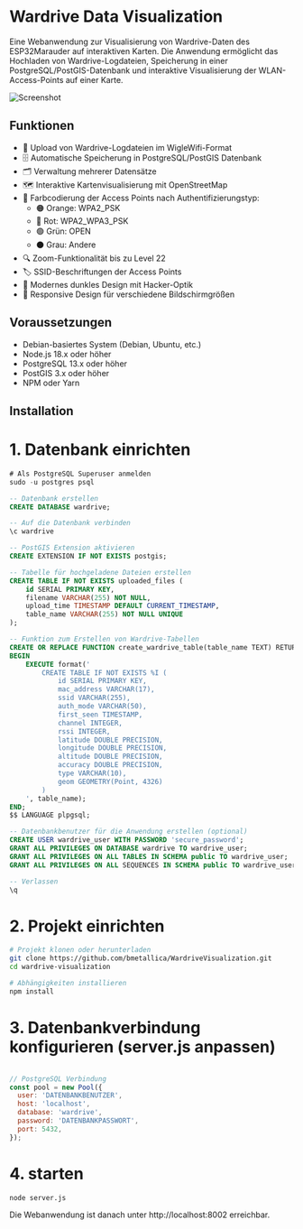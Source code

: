 # Wardrive Data Visualization

Eine Webanwendung zur Visualisierung von Wardrive-Daten des ESP32Marauder auf interaktiven Karten. 
Die Anwendung ermöglicht das Hochladen von Wardrive-Logdateien, Speicherung in einer PostgreSQL/PostGIS-Datenbank und interaktive Visualisierung der WLAN-Access-Points auf einer Karte.

![Screenshot]([https://github.com/bmetallica/WardriveVisualization/blob/main/utils/wd.png)

## Funktionen

- 📁 Upload von Wardrive-Logdateien im WigleWifi-Format
- 🗄️ Automatische Speicherung in PostgreSQL/PostGIS Datenbank
- 🗂️ Verwaltung mehrerer Datensätze
- 🗺️ Interaktive Kartenvisualisierung mit OpenStreetMap
- 📍 Farbcodierung der Access Points nach Authentifizierungstyp:
  - 🟠 Orange: WPA2_PSK
  - 🔴 Rot: WPA2_WPA3_PSK
  - 🟢 Grün: OPEN
  - ⚫ Grau: Andere
- 🔍 Zoom-Funktionalität bis zu Level 22
- 🏷️ SSID-Beschriftungen der Access Points
- 🎨 Modernes dunkles Design mit Hacker-Optik
- 📱 Responsive Design für verschiedene Bildschirmgrößen

## Voraussetzungen

- Debian-basiertes System (Debian, Ubuntu, etc.)
- Node.js 18.x oder höher
- PostgreSQL 13.x oder höher
- PostGIS 3.x oder höher
- NPM oder Yarn

## Installation

# 1. Datenbank einrichten
```sql
# Als PostgreSQL Superuser anmelden
sudo -u postgres psql

-- Datenbank erstellen
CREATE DATABASE wardrive;

-- Auf die Datenbank verbinden
\c wardrive

-- PostGIS Extension aktivieren
CREATE EXTENSION IF NOT EXISTS postgis;

-- Tabelle für hochgeladene Dateien erstellen
CREATE TABLE IF NOT EXISTS uploaded_files (
    id SERIAL PRIMARY KEY,
    filename VARCHAR(255) NOT NULL,
    upload_time TIMESTAMP DEFAULT CURRENT_TIMESTAMP,
    table_name VARCHAR(255) NOT NULL UNIQUE
);

-- Funktion zum Erstellen von Wardrive-Tabellen
CREATE OR REPLACE FUNCTION create_wardrive_table(table_name TEXT) RETURNS void AS $$
BEGIN
    EXECUTE format('
        CREATE TABLE IF NOT EXISTS %I (
            id SERIAL PRIMARY KEY,
            mac_address VARCHAR(17),
            ssid VARCHAR(255),
            auth_mode VARCHAR(50),
            first_seen TIMESTAMP,
            channel INTEGER,
            rssi INTEGER,
            latitude DOUBLE PRECISION,
            longitude DOUBLE PRECISION,
            altitude DOUBLE PRECISION,
            accuracy DOUBLE PRECISION,
            type VARCHAR(10),
            geom GEOMETRY(Point, 4326)
        )
    ', table_name);
END;
$$ LANGUAGE plpgsql;

-- Datenbankbenutzer für die Anwendung erstellen (optional)
CREATE USER wardrive_user WITH PASSWORD 'secure_password';
GRANT ALL PRIVILEGES ON DATABASE wardrive TO wardrive_user;
GRANT ALL PRIVILEGES ON ALL TABLES IN SCHEMA public TO wardrive_user;
GRANT ALL PRIVILEGES ON ALL SEQUENCES IN SCHEMA public TO wardrive_user;

-- Verlassen
\q
```

# 2. Projekt einrichten
``` bash
# Projekt klonen oder herunterladen
git clone https://github.com/bmetallica/WardriveVisualization.git
cd wardrive-visualization

# Abhängigkeiten installieren
npm install
```

# 3. Datenbankverbindung konfigurieren (server.js anpassen)
``` javascript

// PostgreSQL Verbindung
const pool = new Pool({
  user: 'DATENBANKBENUTZER',
  host: 'localhost',
  database: 'wardrive',
  password: 'DATENBANKPASSWORT',
  port: 5432,
});

```

# 4. starten
``` bash
node server.js
```

Die Webanwendung ist danach unter http://localhost:8002 erreichbar.

